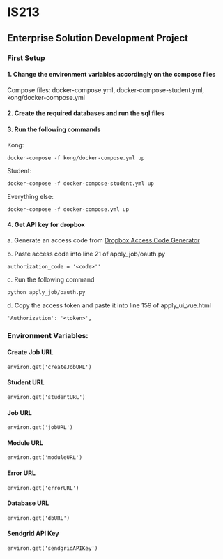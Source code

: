 # IS213

## Enterprise Solution Development Project

### First Setup

#### 1. Change the environment variables accordingly on the compose files

Compose files: docker-compose.yml, docker-compose-student.yml, kong/docker-compose.yml

#### 2. Create the required databases and run the sql files

#### 3. Run the following commands

Kong:

`docker-compose -f kong/docker-compose.yml up`

Student:

`docker-compose -f docker-compose-student.yml up`

Everything else:

`docker-compose -f docker-compose.yml up`

#### 4. Get API key for dropbox

a. Generate an access code
from [Dropbox Access Code Generator](https://www.dropbox.com/oauth2/authorize?client_id=slittbfjy2ckrmn&token_access_type=offline&response_type=code)

b. Paste access code into line 21 of apply_job/oauth.py

`authorization_code = '<code>''`

c. Run the following command

`python apply_job/oauth.py`

d. Copy the access token and paste it into line 159 of apply_ui_vue.html

`'Authorization': '<token>',`

### Environment Variables:

#### Create Job URL

`environ.get('createJobURL')`

#### Student URL

`environ.get('studentURL')`

#### Job URL

`environ.get('jobURL')`

#### Module URL

`environ.get('moduleURL')`

#### Error URL

`environ.get('errorURL')`

#### Database URL

`environ.get('dbURL')`

#### Sendgrid API Key

`environ.get('sendgridAPIKey')`

